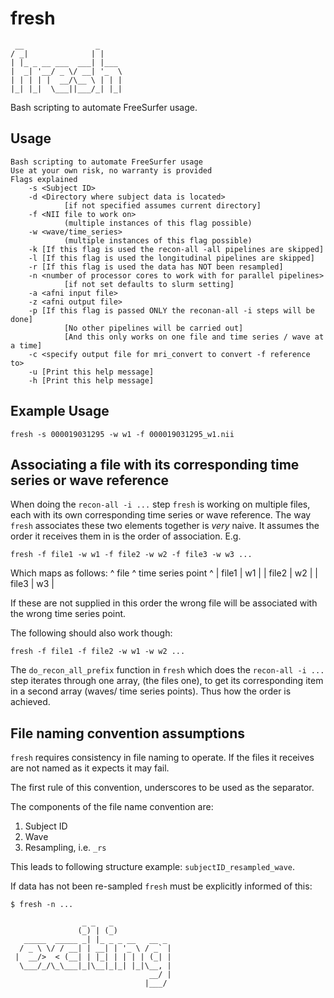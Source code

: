 # fresh

```
 __                _
/ _|              | |
| |_ _ __ ___  ___| |___
|  _| '__/ _ \/ __| '_  \
| | | | |  __/\__ \ | | |
|_| |_|  \___||___/_| |_|

```

Bash scripting to automate FreeSurfer usage.

## Usage

```
Bash scripting to automate FreeSurfer usage
Use at your own risk, no warranty is provided
Flags explained
	-s <Subject ID>
	-d <Directory where subject data is located>
			[if not specified assumes current directory]
	-f <NII file to work on>
			(multiple instances of this flag possible)
	-w <wave/time_series>
			(multiple instances of this flag possible)
	-k [If this flag is used the recon-all -all pipelines are skipped]
	-l [If this flag is used the longitudinal pipelines are skipped]
	-r [If this flag is used the data has NOT been resampled]
	-n <number of processor cores to work with for parallel pipelines>
			[if not set defaults to slurm setting]
	-a <afni input file>
	-z <afni output file>
	-p [If this flag is passed ONLY the reconan-all -i steps will be done]
			[No other pipelines will be carried out]
			[And this only works on one file and time series / wave at a time]
	-c <specify output file for mri_convert to convert -f reference to>
	-u [Print this help message]
	-h [Print this help message]
```

## Example Usage

```
fresh -s 000019031295 -w w1 -f 000019031295_w1.nii
```

## Associating a file with its corresponding time series or wave reference

When doing the `recon-all -i ...` step `fresh` is working on multiple files, each with its own corresponding time series or wave reference. The way `fresh` associates these two elements together is _very_ naive. It assumes the order it receives them in is the order of association. E.g.
```
fresh -f file1 -w w1 -f file2 -w w2 -f file3 -w w3 ...
```
Which maps as follows:
^ file ^ time series point ^
| file1 | w1 |
| file2 | w2 |
| file3 | w3 |

If these are not supplied in this order the wrong file will be associated with the wrong time series point.

The following should also work though:
```
fresh -f file1 -f file2 -w w1 -w w2 ...
```

The `do_recon_all_prefix` function in `fresh` which does the `recon-all -i ...` step iterates through one array, (the files one), to get its corresponding item in a second array (waves/ time series points). Thus how the order is achieved.

## File naming convention assumptions

`fresh` requires consistency in file naming to operate. If the files it receives are not named as it expects it may fail.

The first rule of this convention, underscores to be used as the separator.

The components of the file name convention are:

1. Subject ID
2. Wave
3. Resampling, i.e. `_rs`

This leads to following structure example: `subjectID_resampled_wave`.

If data has not been re-sampled `fresh` must be explicitly informed of this:
```
$ fresh -n ...
```

```
                _ _   _             
               (_) | (_)            
   _____  _____ _| |_ _ _ __   __ _ 
  / _ \ \/ / __| | __| | '_ \ / _` |
 |  __/>  < (__| | |_| | | | | (_| |
  \___/_/\_\___|_|\__|_|_| |_|\__, |
                               __/ |
                              |___/ 
```
